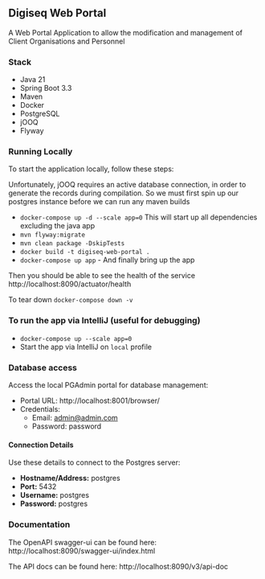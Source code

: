 ## Digiseq Web Portal
A Web Portal Application to allow the modification and management of Client Organisations and Personnel

### Stack
- Java 21
- Spring Boot 3.3
- Maven
- Docker
- PostgreSQL
- jOOQ
- Flyway

### Running Locally

To start the application locally, follow these steps:

Unfortunately, jOOQ requires an active database connection, in order to generate the records during compilation.
So we must first spin up our postgres instance before we can run any maven builds

- `docker-compose up -d --scale app=0` This will start up all dependencies excluding the java app
- `mvn flyway:migrate`
- `mvn clean package -DskipTests`
- `docker build -t digiseq-web-portal .`
- `docker-compose up app` - And finally bring up the app

Then you should be able to see the health of the service http://localhost:8090/actuator/health

To tear down
`docker-compose down -v`
### To run the app via IntelliJ (useful for debugging)
- `docker-compose up --scale app=0` 
- Start the app via IntelliJ on `local` profile

### Database access
Access the local PGAdmin portal for database management:

- Portal URL: http://localhost:8001/browser/
- Credentials:
  - Email: admin@admin.com
  - Password: password
#### Connection Details
Use these details to connect to the Postgres server:

- **Hostname/Address:** postgres 
- **Port:** 5432
- **Username:** postgres
- **Password:** postgres

### Documentation
The OpenAPI swagger-ui can be found here: http://localhost:8090/swagger-ui/index.html

The API docs can be found here: http://localhost:8090/v3/api-doc